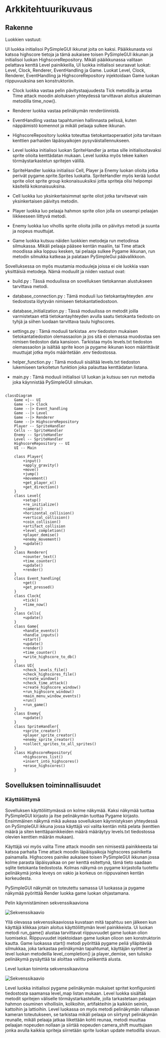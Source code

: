 # Arkkitehtuurikuvaus

## Rakenne

Luokkien vastuut:

UI luokka initialisoi PySimpleGUI ikkunat joita on kaksi. Pääikkunasta voi katsoa highscore tietoja ja tämä aukaisee toisen PySimpleGUI ikkunan ja initialisoi luokan HighscoreRepository. Mikäli pääikkunassa valitaan pelattava kenttä Level painikkeilla, UI luokka initialisoi seuraavat luokat: Level, Clock, Renderer, EventHandling ja Game. Luokat Level, Clock, Renderer, EventHandling ja HighscoreRepository injektoidaan Game luokan riippuvuuksina sen konstruktoriin. 

- Clock luokka vastaa pelin pävitystaajuudesta Tick metodilla ja antaa Time attack moodin aloituksen yhteydessä tarvittavan aloitus aikaleiman metodilla time_now().

- Renderer luokka vastaa pelinäkymän renderöinnistä. 

- EventHandling vastaa tapahtumien hallinnasta pelissä, kuten näppäimistö komennot ja mikäli pelaaja sulkee ikkunan.

- HighscoreRepository luokka toteuttaa tietokantaoperaatiot joita tarvitaan kenttien parhaiden läpäisyaikojen pysyväistallennukseen.

- Level luokka initialisoi luokan SpriteHandler ja antaa sille initialisoitavaksi sprite olioita kenttädatan mukaan. Level luokka myös tekee kaiken törmäystarkastelun spritejen välillä. 

- SpriteHandler luokka initialisoi Cell, Player ja Enemy luokan olioita jotka perivät pygame.sprite.Sprites luokalta. SpriteHandler myös kerää luodut sprite oliot sprite group kokonaisuuksiksi jotta spriteja olisi helpompi käsitellä kokonaisuuksina. 

- Cell luokka luo yksinkertaisimmat sprite oliot jotka tarvitsevat vain yksinkertaisen päivitys metodin. 

- Player luokka luo pelaaja hahmon sprite olion jolla on useampi pelaajan liikkeeseen liittyvä metodi.

- Enemy luokka luo vihollis sprite olioita joilla on päivitys metodi ja suunta ja nopeus muuttujat.

- Game luokka kutsuu näiden luokkien metodeja run metodinsa silmukassa. Mikäli pelaaja pääsee kentän maaliin, tai Time attack moodissa aika loppuu kesken, tai pelaaja sulkee Pygame ikkunan, run metodin silmukka katkeaa ja palataan PySimpleGui päävalikkoon.


Sovelluksessa on myös muutamia moduuleja joissa ei ole luokkia vaan yksittäisiä metodeja. Nämä moduulit ja niiden vastuut ovat:

- build.py : Tässä moduulissa on sovelluksen tietokannan alustukseen tarvittava metodi.

- database_connection.py : Tämä moduuli luo tietokantayhteyden .env tiedostosta löytyvän nimiseen tietokantatiedostoon.

- database_initialization.py : Tässä moduulissa on metodit joilla varmistetaan että tietokantayhteyden avulla saatu tietokanta tiedosto on tyhjä ja siihen luodaan tarvittava taulu highscores. 

- settings.py : Tämä moduuli tarkistaa .env tiedoston mukaisen tietokantatiedoston olemassaolon ja jos sitä ei olemassa muodostaa sen nimisen tiedoston data kansioon. Tarkistaa myös levels.txt tiedoston olemassaolon ja isältää sprite koon ja pygame ikkunan koon määrittävät muuttujat jotka myös määritetään .env tiedostossa.

- helper_function.py : Tämä moduuli sisältää levels.txt tiedoston lukemiseen tarkoitetun funktion joka palauttaa kenttädatan listana.

- main.py : Tämä moduuli initialisoi UI luokan ja kutsuu sen run metodia joka käynnistää PySimpleGUI silmukan.

```mermaid

classDiagram
    Game <|-- UI
    Game --|> Clock
    Game --|> Event_handling
    Game --|> Level
    Game --|> Renderer
    Game --|> HighscoreRepository
    Player -- SpriteHandler
    Cells -- SpriteHandler
    Enemy -- SpriteHandler
    Level -- SpriteHandler
    HighscoreRepository -- UI
    UI -- Main

    class Player{
        +input()
        +apply_gravity()
        +move()
        +jump()
        +movement()
        +get_player_x()
        +get_direction()
    }
    class Level{
        +setup()
        +re_initialize()
        +camera()
        +horizontal_collision()
        +vertical_collision()
        +coin_collision()
        +artifact_collision
        +level_completion()
        +player_demise()
        +enemy_movement()
        +update()
    }
    class Renderer{
        +counter_text()
        +time_counter()
        +update()
        +render()
    }
    class Event_handling{
        +get()
        +get_pressed()
    }
    class Clock{
        +tick()
        +time_now()
    }
    class Cells{
        +update()
    }
    class Game{
        +handle_events()
        +handle_inputs()
        +start()
        +update()
        +render()
        +time_counter()
        +write_highscore_to_db()
    }
    class UI{
        +check_levels_file()
        +check_highscores_file()
        +create_window()
        +check_time_attack()
        +create_highscore_window()
        +run_highscore_window()
        +main_menu_window_events()
        +run()
        +run_game()
    }
    class Enemy{
        +update()
    }
    class SpriteHandler{
        +sprite_creator()
        +player_sprite_creator()
        +enemy_sprite_creator()
        +collect_sprites_to_all_sprites()
    }
    class HighscoreRepository{
        +highscores_list()
        +insert_into_highscores()
        +erase_highscores()
    }

```

## Sovelluksen toiminnallisuudet

### Käyttöliittymä

Sovelluksen käyttöliittymässä on kolme näkymää. Kaksi näkymää tuottaa PySimpleGUI kirjasto ja itse pelinäkymän tuottaa Pygame kirjasto. Ensimmäinen näkymä mikä aukeaa sovelluksen käynnistyksen yhteydessä on PySimpleGUI ikkuna jossa käyttäjä voi valita kentän mitä pelata (kenttien määrä ja siten kenttäpainikkeiden määrä määräytyy levels.txt tiedostossa olevien kenttien määrän mukaan).

Käyttäjä voi myös valita Time attack moodin sen nimisestä painikkeesta tai katsoa parhaita Time attack moodin läpäisyaikoja highscores painiketta painamalla. Highscores painike aukaisee toisen PySimpleGUI ikkunan jossa kolme parasta läpäisyaikaa on per kenttä esitettynä, tämä tieto saadaan sqlite tietokanta tiedostosta. Kolmas näkymä on pygame kirjastolla tuotettu pelinäkymä jonka leveys on vakio ja korkeus on riippuvainen kentän korkeudesta.

PySimpleGUI näkymät on toteutettu samassa UI luokassa ja pygame näkymää pyörittää Render luokka game luokan ohjastamana. 



Pelin käynnistäminen sekvenssikaaviona

![Sekvenssikaavio](https://github.com/JuhoSiitonen/ot-harjoitustyo/blob/master/documentation/graphs/game_sequencediagram.png)

Yllä olevassa sekvenssikaaviossa kuvataan mitä tapahtuu sen jälkeen kun käyttäjä klikkaa jotain aloitus käyttöliittymän level painikkeista. Ui luokan metodi run_game() alustaa tarvittavat riippuvuudet game luokan olion luomiseksi. Riippuvuudet injektoidaan game luokan olioon sen konstruktorin kautta. Game luokassa start() metodi pyörittää pygame peliä ylläpitävää silmukkaa, joka tarkastaa pelinäkymän tapahtumat, käyttäjän syötteet ja level luokan metodeilla level_completion() ja player_demise, sen tulisiko pelinäkymä pysäyttää tai aloittaa valittu pelikenttä alusta. 

Level luokan toiminta sekvenssikaaviona

![Sekvenssikaavio](https://github.com/JuhoSiitonen/ot-harjoitustyo/blob/master/documentation/graphs/Levelclass%20sequence.png)

Level luokka initialisoi pygame pelinäkymän mukaiset spritet konfigurointi tiedostosta saamansa level_map listan mukaan. Level luokka sisältää metodit spritejen väliselle törmäystarkastelulle, jolla tarkastetaan pelaajan hahmon osuminen vihollisiin, kolikoihin, artifakteihin ja kaikkiin seiniin, kattoihin ja lattioihin. Level luokassa on myös metodi pelinäkymän rullaavan kameran toteutukseen, se tarkistaa mikäli pelaaja on siirtynyt pelinäkymän reunalle, mikäli pelaaja jatkaa liikettään kohti reunaa, metodi muuttaa pelaajan nopeuden nollaan ja siirtää nopeuden camera_shift muuttujaan jonka avulla kaikkia spriteja siirretään sprite luokan update metodilla sivuun. 

